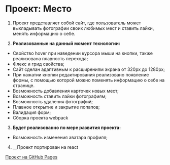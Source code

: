 # Проект: Место
1. Проект представляет собой сайт, где пользователь может выкладывать фотографии своих любимых мест и ставить лайки, менять информацию о себе.

2. __Реализованные на данный момент технологии:__
* Свойство hover при наведении курсора мыши на кнопки, также реализована плавность перехода;
* Флекс и грид свойства;
* Сайт сделан адаптивным к расширениям экрана от 320px до 1280px;
* При нажатии кнопки редактирования реализовано появление формы, с помощью которой можно поменять информацию о себе на странице.
* Возможность добавления карточек новых мест;
* Возможность ставить лайки фотографиям;
* Возможность удаления фотографий;
* Плавное открытие и закрытие попапов;
* Валидация форм;
* Сборка проекта webpack

3. __Будет реализованно по мере развития проекта:__
* Возможность изменения аватара профиля; 
4. __Проект портирован на react

[Проект на GitHub Pages](https://amubinov.github.io/mesto/)

